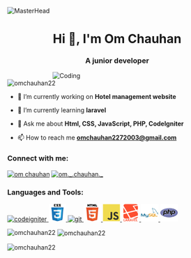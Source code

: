 ![MasterHead](https://media.licdn.com/dms/image/v2/D4D16AQEq2Gq9Aciuwg/profile-displaybackgroundimage-shrink_350_1400/profile-displaybackgroundimage-shrink_350_1400/0/1704601603753?e=1736985600&v=beta&t=R_Na-YzVswT8Qd_L2tohKsO8ErglkZIaoTvs4jP3QhY)
<h1 align="center">Hi 👋, I'm Om Chauhan</h1>
<h3 align="center">A junior developer</h3>
<img align="right" alt="Coding" width="400" src="https://cdn.dribbble.com/users/1162077/screenshots/3848914/programmer.gif">
<p align="left"> <img src="https://komarev.com/ghpvc/?username=omchauhan22&label=Profile%20views&color=0e75b6&style=flat" alt="omchauhan22" /> </p>

- 🔭 I’m currently working on **Hotel management website**

- 🌱 I’m currently learning **laravel**

- 💬 Ask me about **Html, CSS, JavaScript, PHP, CodeIgniter**

- 📫 How to reach me **omchauhan2272003@gmail.com**

<h3 align="left">Connect with me:</h3>
<p align="left">
<a href="https://linkedin.com/in/om chauhan" target="blank"><img align="center" src="https://raw.githubusercontent.com/rahuldkjain/github-profile-readme-generator/master/src/images/icons/Social/linked-in-alt.svg" alt="om chauhan" height="30" width="40" /></a>
<a href="https://instagram.com/om._.chauhan._" target="blank"><img align="center" src="https://raw.githubusercontent.com/rahuldkjain/github-profile-readme-generator/master/src/images/icons/Social/instagram.svg" alt="om._.chauhan._" height="30" width="40" /></a>
</p>

<h3 align="left">Languages and Tools:</h3>
<p align="left"> <a href="https://codeigniter.com" target="_blank" rel="noreferrer"> <img src="https://cdn.worldvectorlogo.com/logos/codeigniter.svg" alt="codeigniter" width="40" height="40"/> </a> <a href="https://www.w3schools.com/css/" target="_blank" rel="noreferrer"> <img src="https://raw.githubusercontent.com/devicons/devicon/master/icons/css3/css3-original-wordmark.svg" alt="css3" width="40" height="40"/> </a> <a href="https://git-scm.com/" target="_blank" rel="noreferrer"> <img src="https://www.vectorlogo.zone/logos/git-scm/git-scm-icon.svg" alt="git" width="40" height="40"/> </a> <a href="https://www.w3.org/html/" target="_blank" rel="noreferrer"> <img src="https://raw.githubusercontent.com/devicons/devicon/master/icons/html5/html5-original-wordmark.svg" alt="html5" width="40" height="40"/> </a> <a href="https://developer.mozilla.org/en-US/docs/Web/JavaScript" target="_blank" rel="noreferrer"> <img src="https://raw.githubusercontent.com/devicons/devicon/master/icons/javascript/javascript-original.svg" alt="javascript" width="40" height="40"/> </a> <a href="https://laravel.com/" target="_blank" rel="noreferrer"> <img src="https://raw.githubusercontent.com/devicons/devicon/master/icons/laravel/laravel-plain-wordmark.svg" alt="laravel" width="40" height="40"/> </a> <a href="https://www.mysql.com/" target="_blank" rel="noreferrer"> <img src="https://raw.githubusercontent.com/devicons/devicon/master/icons/mysql/mysql-original-wordmark.svg" alt="mysql" width="40" height="40"/> </a> <a href="https://www.php.net" target="_blank" rel="noreferrer"> <img src="https://raw.githubusercontent.com/devicons/devicon/master/icons/php/php-original.svg" alt="php" width="40" height="40"/> </a> </p>

<p><img align="left" src="https://github-readme-stats.vercel.app/api/top-langs?username=omchauhan22&show_icons=true&locale=en&layout=compact" alt="omchauhan22" /></p>

<p>&nbsp;<img align="center" src="https://github-readme-stats.vercel.app/api?username=omchauhan22&show_icons=true&locale=en" alt="omchauhan22" /></p>

<p><img align="center" src="https://github-readme-streak-stats.herokuapp.com/?user=omchauhan22&" alt="omchauhan22" /></p>
